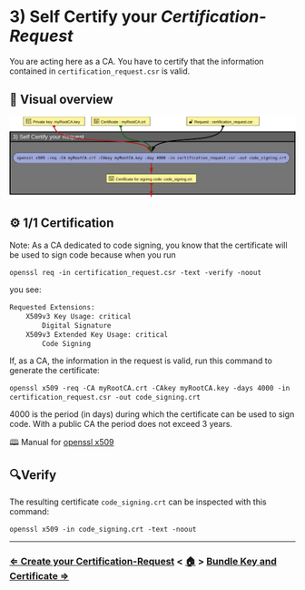 # 3) Self Certify your _Certification-Request_

You are acting here as a CA. You have to certify that the information contained in `certification_request.csr` is valid.

## 👀 Visual overview

![Certification](files/3_Certify_Your_Request.svg)

## ⚙ 1/1 Certification

Note: As a CA dedicated to code signing, you know that the certificate will be used to sign code because when you run
```
openssl req -in certification_request.csr -text -verify -noout
```
you see:
```
Requested Extensions:
    X509v3 Key Usage: critical
        Digital Signature
    X509v3 Extended Key Usage: critical
        Code Signing
```

If, as a CA, the information in the request is valid, run this command to generate the certificate:

```
openssl x509 -req -CA myRootCA.crt -CAkey myRootCA.key -days 4000 -in certification_request.csr -out code_signing.crt
```
4000 is the period (in days) during which the certificate can be used to sign code. With a public CA the period does not exceed 3 years.

🕮 Manual for [openssl x509](https://docs.openssl.org/master/man1/openssl-x509/)

## 🔍Verify

The resulting certificate `code_signing.crt` can be inspected with this command:

```
openssl x509 -in code_signing.crt -text -noout
```

<hr/>

### [⇐ Create your Certification-Request](2_Create-Your-Certification-Request.md) < [🏠](index.md) > [Bundle Key and Certificate ⇒](4_Bundle-Key-And-Certificate.md)
